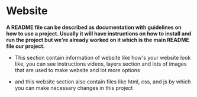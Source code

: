 # Website
**A README file can be described as documentation with guidelines on how to use a project. 
Usually it will have instructions on how to install and run the project but we're already worked on it which is the main README file our project.**

- This section contain information of website like how's your website look like, you can see instructions videos, 
layers section and lots of images that are used to make website and lot more options

- and this website section also contain files like html, css, and js by which you can make necessary changes in this project
